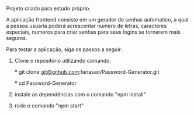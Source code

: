 Projeto criado para estudo próprio.

A aplicação frontend consiste em um gerador de senhas automatico, a qual a pessoa usuaria poderá acrescentar numero de letras, caracteres especiais, numeros para criar senhas para seus logins se tornarem mais seguros.

Para testar a aplicação, siga os passos a seguir:

1. Clone o repositório utilizando comando:

    º git clone git@github.com:fariasao/Password-Generator.git
    
    º cd Password-Generator

2. instale as dependências com o comando "npm install"

3. rode o comando "npm start"